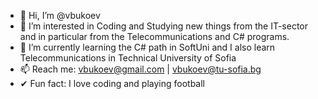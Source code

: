 - 👋 Hi, I’m @vbukoev
- 👀 I’m interested in Coding and Studying new things from the IT-sector and in particular from the Telecommunications and C# programs.
- 🌱 I’m currently learning the C# path in SoftUni and I also learn Telecommunications in Technical University of Sofia
- 📫 Reach me: vbukoev@gmail.com | vbukoev@tu-sofia.bg
- ✔ Fun fact: I love coding and playing football
<!---
vbukoev/vbukoev is a ✨ special ✨ repository because its `README.md` (this file) appears on your GitHub profile.
You can click the Preview link to take a look at your changes.
--->
